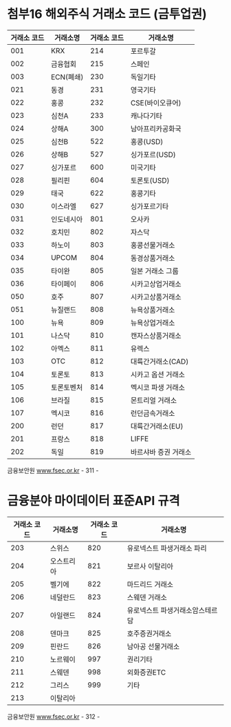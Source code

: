 # 첨부16 해외주식 거래소 코드 (금투업권)

|거래소 코드|거래소명|거래소 코드|거래소명|
|---|---|---|---|
|001|KRX|214|포르투갈|
|002|금융협회|215|스페인|
|003|ECN(폐쇄)|230|독일기타|
|021|동경|231|영국기타|
|022|홍콩|232|CSE(바이오큐어)|
|023|심천A|233|캐나다기타|
|024|상해A|300|남아프리카공화국|
|025|심천B|522|홍콩(USD)|
|026|상해B|527|싱가포르(USD)|
|027|싱가포르|600|미국기타|
|028|필리핀|604|토론토(USD)|
|029|태국|622|홍콩기타|
|030|이스라엘|627|싱가포르기타|
|031|인도네시아|801|오사카|
|032|호치민|802|자스닥|
|033|하노이|803|홍콩선물거래소|
|034|UPCOM|804|동경상품거래소|
|035|타이완|805|일본 거래소 그룹|
|036|타이페이|806|시카고상업거래소|
|050|호주|807|시카고상품거래소|
|051|뉴질랜드|808|뉴욕상품거래소|
|100|뉴욕|809|뉴욕상업거래소|
|101|나스닥|810|캔자스상품거래소|
|102|아멕스|811|유렉스|
|103|OTC|812|대륙간거래소(CAD)|
|104|토론토|813|시카고 옵션 거래소|
|105|토론토벤처|814|멕시코 파생 거래소|
|106|브라질|815|몬트리얼 거래소|
|107|멕시코|816|런던금속거래소|
|200|런던|817|대륙간거래소(EU)|
|201|프랑스|818|LIFFE|
|202|독일|819|바르샤바 증권 거래소|

금융보안원 www.fsec.or.kr - 311 -

# 금융분야 마이데이터 표준API 규격

|거래소 코드|거래소명|거래소 코드|거래소명|
|---|---|---|---|
|203|스위스|820|유로넥스트 파생거래소 파리|
|204|오스트리아|821|보르사 이탈리아|
|205|벨기에|822|마드리드 거래소|
|206|네덜란드|823|스웨덴 거래소|
|207|아일랜드|824|유로넥스트 파생거래소암스테르담|
|208|덴마크|825|호주증권거래소|
|209|핀란드|826|남아공 선물거래소|
|210|노르웨이|997|권리기타|
|211|스웨덴|998|외화증권ETC|
|212|그리스|999|기타|
|213|이탈리아| | |

금융보안원 www.fsec.or.kr - 312 -

